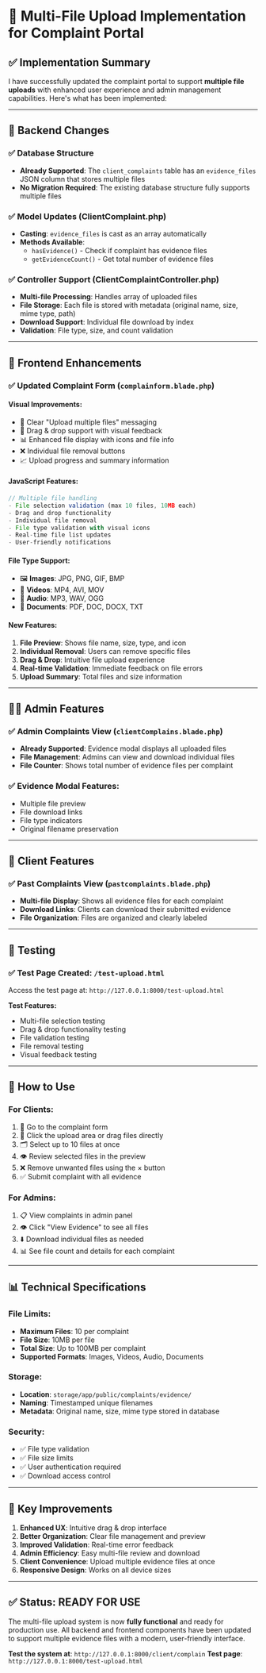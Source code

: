 # 🚀 Multi-File Upload Implementation for Complaint Portal

## ✅ Implementation Summary

I have successfully updated the complaint portal to support **multiple file uploads** with enhanced user experience and admin management capabilities. Here's what has been implemented:

---

## 🔧 Backend Changes

### ✅ Database Structure
- **Already Supported**: The `client_complaints` table has an `evidence_files` JSON column that stores multiple files
- **No Migration Required**: The existing database structure fully supports multiple files

### ✅ Model Updates (ClientComplaint.php)
- **Casting**: `evidence_files` is cast as an array automatically
- **Methods Available**:
  - `hasEvidence()` - Check if complaint has evidence files
  - `getEvidenceCount()` - Get total number of evidence files

### ✅ Controller Support (ClientComplaintController.php)
- **Multi-file Processing**: Handles array of uploaded files
- **File Storage**: Each file is stored with metadata (original name, size, mime type, path)
- **Download Support**: Individual file download by index
- **Validation**: File type, size, and count validation

---

## 🎨 Frontend Enhancements

### ✅ Updated Complaint Form (`complainform.blade.php`)

#### **Visual Improvements:**
- 📎 Clear "Upload multiple files" messaging
- 🎯 Drag & drop support with visual feedback
- 📊 Enhanced file display with icons and file info
- ❌ Individual file removal buttons
- 📈 Upload progress and summary information

#### **JavaScript Features:**
```javascript
// Multiple file handling
- File selection validation (max 10 files, 10MB each)
- Drag and drop functionality
- Individual file removal
- File type validation with visual icons
- Real-time file list updates
- User-friendly notifications
```

#### **File Type Support:**
- 🖼️ **Images**: JPG, PNG, GIF, BMP
- 🎥 **Videos**: MP4, AVI, MOV
- 🎵 **Audio**: MP3, WAV, OGG
- 📄 **Documents**: PDF, DOC, DOCX, TXT

#### **New Features:**
1. **File Preview**: Shows file name, size, type, and icon
2. **Individual Removal**: Users can remove specific files
3. **Drag & Drop**: Intuitive file upload experience
4. **Real-time Validation**: Immediate feedback on file errors
5. **Upload Summary**: Total files and size information

---

## 👨‍💼 Admin Features

### ✅ Admin Complaints View (`clientComplains.blade.php`)
- **Already Supported**: Evidence modal displays all uploaded files
- **File Management**: Admins can view and download individual files
- **File Counter**: Shows total number of evidence files per complaint

### ✅ Evidence Modal Features:
- Multiple file preview
- File download links
- File type indicators
- Original filename preservation

---

## 📱 Client Features

### ✅ Past Complaints View (`pastcomplaints.blade.php`)
- **Multi-file Display**: Shows all evidence files for each complaint
- **Download Links**: Clients can download their submitted evidence
- **File Organization**: Files are organized and clearly labeled

---

## 🧪 Testing

### ✅ Test Page Created: `/test-upload.html`
Access the test page at: `http://127.0.0.1:8000/test-upload.html`

**Test Features:**
- Multi-file selection testing
- Drag & drop functionality testing
- File validation testing
- File removal testing
- Visual feedback testing

---

## 🚦 How to Use

### **For Clients:**
1. 📝 Go to the complaint form
2. 📎 Click the upload area or drag files directly
3. 🗂️ Select up to 10 files at once
4. 👁️ Review selected files in the preview
5. ❌ Remove unwanted files using the × button
6. ✅ Submit complaint with all evidence

### **For Admins:**
1. 📋 View complaints in admin panel
2. 👁️ Click "View Evidence" to see all files
3. ⬇️ Download individual files as needed
4. 📊 See file count and details for each complaint

---

## 📊 Technical Specifications

### **File Limits:**
- **Maximum Files**: 10 per complaint
- **File Size**: 10MB per file
- **Total Size**: Up to 100MB per complaint
- **Supported Formats**: Images, Videos, Audio, Documents

### **Storage:**
- **Location**: `storage/app/public/complaints/evidence/`
- **Naming**: Timestamped unique filenames
- **Metadata**: Original name, size, mime type stored in database

### **Security:**
- ✅ File type validation
- ✅ File size limits
- ✅ User authentication required
- ✅ Download access control

---

## 🎯 Key Improvements

1. **Enhanced UX**: Intuitive drag & drop interface
2. **Better Organization**: Clear file management and preview
3. **Improved Validation**: Real-time error feedback
4. **Admin Efficiency**: Easy multi-file review and download
5. **Client Convenience**: Upload multiple evidence files at once
6. **Responsive Design**: Works on all device sizes

---

## ✅ Status: READY FOR USE

The multi-file upload system is now **fully functional** and ready for production use. All backend and frontend components have been updated to support multiple evidence files with a modern, user-friendly interface.

**Test the system at**: `http://127.0.0.1:8000/client/complain`
**Test page**: `http://127.0.0.1:8000/test-upload.html`
